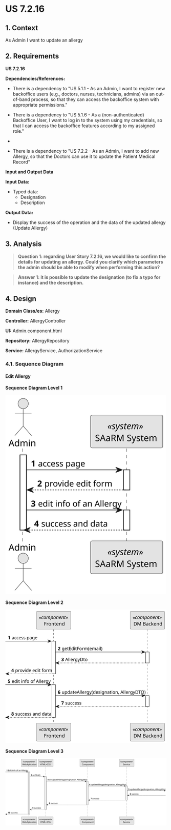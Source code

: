 # US 7.2.16


## 1. Context

As Admin I want to update an allergy

## 2. Requirements

**US 7.2.16**

**Dependencies/References:**

* There is a dependency to "US 5.1.1 - As an Admin, I want to register new backoffice users (e.g., doctors, nurses, technicians, admins) via an out-of-band process, so that they can access the backoffice system with appropriate permissions."

* There is a dependency to "US 5.1.6 - As a (non-authenticated) Backoffice User, I want to log in to the system using my credentials, so that I can access the backoffice features according to my assigned role."
* 
* There is a dependency to "US 7.2.2 - As an Admin, I want to add new Allergy, so that the Doctors can use it to update the Patient Medical Record"



**Input and Output Data**

**Input Data:**

* Typed data:
  * Designation
  * Description


**Output Data:**
* Display the success of the operation and the data of the updated allergy (Update Allergy)


## 3. Analysis

> **Question 1: regarding User Story 7.2.16, we would like to confirm the details for updating an allergy. Could you clarify which parameters the admin should be able to modify when performing this action?**

> **Answer 1: it is possible to update the designation (to fix a typo for instance) and the description.**


## 4. Design

**Domain Class/es:** Allergy

**Controller:** AllergyController

**UI:** Admin.component.html

**Repository:**	AllergyRepository

**Service:** AllergyService, AuthorizationService



### 4.1. Sequence Diagram

#### Edit Allergy

**Sequence Diagram Level 1**

![Sequence Diagram Level 1](sequence-diagram-1.svg "Actor and System")

**Sequence Diagram Level 2**

![Sequence Diagram Level 2](sequence-diagram-2.svg "FrontEnd and BackEnd")

**Sequence Diagram Level 3**

![Sequence Diagram Level 3](sequence-diagram-3.svg "Edit Allergy")

